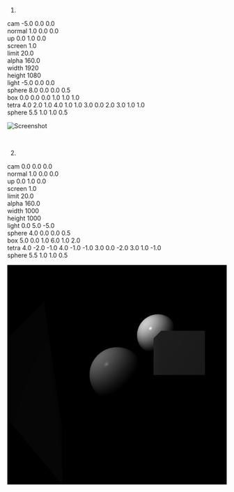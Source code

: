 1.
<p>cam -5.0 0.0 0.0<br>
normal 1.0 0.0 0.0<br>
up 0.0 1.0 0.0<br>
screen 1.0<br>
limit 20.0<br>
alpha 160.0<br>
width 1920<br>
height 1080<br>
light -5.0 0.0 0.0<br>
sphere 8.0 0.0 0.0 0.5<br>
box 0.0 0.0 0.0 1.0 1.0 1.0<br>
tetra 4.0 2.0 1.0 4.0 1.0 1.0 3.0 0.0 2.0 3.0 1.0 1.0<br>
sphere 5.5 1.0 1.0 0.5</p>

![Screenshot](render1.bmp)
<br>
<p></p>
<br>
<p></p>




2.
<p>cam 0.0 0.0 0.0<br>
normal 1.0 0.0 0.0<br>
up 0.0 1.0 0.0<br>
screen 1.0<br>
limit 20.0<br>
alpha 160.0<br>
width 1000<br>
height 1000<br>
light 0.0 5.0 -5.0<br>
sphere 4.0 0.0 0.0 0.5<br>
box 5.0 0.0 1.0 6.0 1.0 2.0<br>
tetra 4.0 -2.0 -1.0 4.0 -1.0 -1.0 3.0 0.0 -2.0 3.0 1.0 -1.0<br>
sphere 5.5 1.0 1.0 0.5</p>

![Screenshot](render2.bmp)
